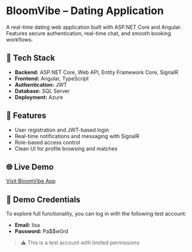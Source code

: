 # BloomVibe – Dating Application

A real-time dating web application built with ASP.NET Core and Angular. Features secure authentication, real-time chat, and smooth booking workflows.

## 🔧 Tech Stack
- **Backend:** ASP.NET Core, Web API, Entity Framework Core, SignalR
- **Frontend:** Angular, TypeScript
- **Authentication:** JWT
- **Database:** SQL Server
- **Deployment:** Azure

## 🚀 Features
- User registration and JWT-based login
- Real-time notifications and messaging with SignalR
- Role-based access control
- Clean UI for profile browsing and matches

## 🌐 Live Demo
[Visit BloomVibe App](https://bloom-vibe-b0ekdwgyhcbrffcf.southeastasia-01.azurewebsites.net/)

## 🔐 Demo Credentials

To explore full functionality, you can log in with the following test account:

- **Email:** lisa  
- **Password:** Pa$$w0rd

> ⚠️ This is a test account with limited permissions